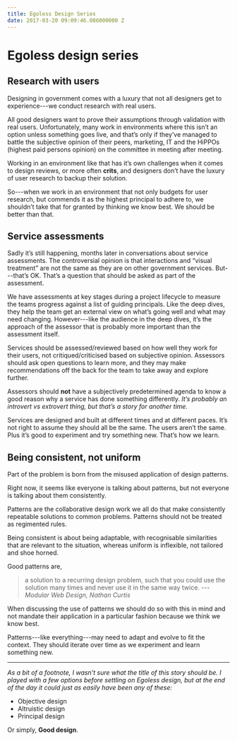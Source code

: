 ```yaml
---
title: Egoless Design Series
date: 2017-03-20 09:09:46.086000000 Z
---
```


# Egoless design series

## Research with users

Designing in government comes with a luxury that not all designers get to experience---we conduct research with real users. 

All good designers want to prove their assumptions through validation with real users. Unfortunately, many work in environments where this isn’t an option unless something goes live, and that’s only if they’ve managed to battle the subjective opinion of their peers, marketing, IT and the HiPPOs (highest paid persons opinion) on the committee in meeting after meeting.

Working in an environment like that has it’s own challenges when it comes to design reviews, or more often **crits**, and designers don’t have the luxury of user research to backup their solution.

So---when we work in an environment that not only budgets for user research, but commends it as the highest principal to adhere to, we shouldn’t take that for granted by thinking we know best. We should be better than that.


## Service assessments

Sadly it’s still happening, months later in conversations about service assessments. The controversial opinion is that interactions and “visual treatment” are not the same as they are on other government services. But---that’s OK. That’s a question that should be asked as part of the assessment. 

We have assessments at key stages during a project lifecycle to measure the teams progress against a list of guiding principals. Like the deep dives, they help the team get an external view on what’s going well and what may need changing. However---like the audience in the deep dives, it’s the approach of the assessor that is probably more important than the assessment itself. 

Services should be assessed/reviewed based on how well they work for their users, not critiqued/criticised based on subjective opinion. Assessors should ask open questions to learn more, and they may make recommendations off the back for the team to take away and explore further.

Assessors should **not** have a subjectively predetermined agenda to know a good reason why a service has done something differently. *It’s probably an introvert vs extrovert thing, but that’s a story for another time.*

Services are designed and built at different times and at different paces. It’s not right to assume they should all be the same. The users aren’t the same. Plus it’s good to experiment and try something new. That’s how we learn.

## Being consistent, not uniform

Part of the problem is born from the misused application of design patterns.

Right now, it seems like everyone is talking about patterns, but not everyone is talking about them consistently. 

Patterns are the collaborative design work we all do that make consistently repeatable solutions to common problems. Patterns should not be treated as regimented rules. 

Being consistent is about being adaptable, with recognisable similarities that are relevant to the situation, whereas uniform is inflexible, not tailored and shoe horned.

Good patterns are,

> a solution to a recurring design problem, such that you could use the solution many times and never use it in the same way twice. ---<cite>Modular Web Design, Nathan Curtis</cite>

When discussing the use of patterns we should do so with this in mind and not mandate their application in a particular fashion because we think we know best.

Patterns---like everything---may need to adapt and evolve to fit the context. They should iterate over time as we experiment and learn something new.

---

*As a bit of a footnote, I wasn’t sure what the title of this story should be. I played with a few options before settling on Egoless design, but at the end of the day it could just as easily have been any of these:*

- Objective design
- Altruistic design
- Principal design

Or simply, **Good design**.
